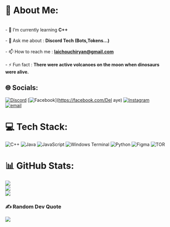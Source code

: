 # 💫 About Me:
<br>- 🌱 I’m currently learning **C++**<br><br>- 💬 Ask me about : **Discord Tech (Bots,Tokens...)**<br><br>- 📫 How to reach me : **laichouchiryan@gmail.com**<br><br>- ⚡ Fun fact : **There were active volcanoes on the moon when dinosaurs were alive.**


## 🌐 Socials:
[![Discord](https://img.shields.io/badge/Discord-%237289DA.svg?logo=discord&logoColor=white)](https://discord.gg/Leyncx) [![Facebook](https://img.shields.io/badge/Facebook-%231877F2.svg?logo=Facebook&logoColor=white)](https://facebook.com/Del aye) [![Instagram](https://img.shields.io/badge/Instagram-%23E4405F.svg?logo=Instagram&logoColor=white)](https://instagram.com/rayanwayane) [![email](https://img.shields.io/badge/Email-D14836?logo=gmail&logoColor=white)](mailto:laichouchiryan@gmail.com) 

# 💻 Tech Stack:
![C++](https://img.shields.io/badge/c++-%2300599C.svg?style=flat&logo=c%2B%2B&logoColor=white) ![Java](https://img.shields.io/badge/java-%23ED8B00.svg?style=flat&logo=openjdk&logoColor=white) ![JavaScript](https://img.shields.io/badge/javascript-%23323330.svg?style=flat&logo=javascript&logoColor=%23F7DF1E) ![Windows Terminal](https://img.shields.io/badge/Windows%20Terminal-%234D4D4D.svg?style=flat&logo=windows-terminal&logoColor=white) ![Python](https://img.shields.io/badge/python-3670A0?style=flat&logo=python&logoColor=ffdd54) ![Figma](https://img.shields.io/badge/figma-%23F24E1E.svg?style=flat&logo=figma&logoColor=white) ![TOR](https://img.shields.io/badge/tor-%237E4798.svg?style=flat&logo=tor-project&logoColor=white)
# 📊 GitHub Stats:
![](https://github-readme-stats.vercel.app/api?username=Laichouchi&theme=dark&hide_border=false&include_all_commits=false&count_private=false)<br/>
![](https://nirzak-streak-stats.vercel.app/?user=Laichouchi&theme=dark&hide_border=false)<br/>
![](https://github-readme-stats.vercel.app/api/top-langs/?username=Laichouchi&theme=dark&hide_border=false&include_all_commits=false&count_private=false&layout=compact)

### ✍️ Random Dev Quote
![](https://quotes-github-readme.vercel.app/api?type=horizontal&theme=radical)

<!-- Proudly created with GPRM ( https://gprm.itsvg.in ) -->
